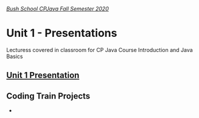 [_Bush School CPJava Fall Semester 2020_](https://chandrunarayan.github.io/cpjava/)

# Unit 1 - Presentations

Lecturess covered in classroom for CP Java Course Introduction and Java Basics

## [Unit 1 Presentation](CPJavaIntro.pdf)

## Coding Train Projects
* 

